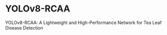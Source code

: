 # YOLOv8-RCAA
YOLOv8-RCAA: A Lightweight and High-Performance Network for Tea Leaf Disease Detection
